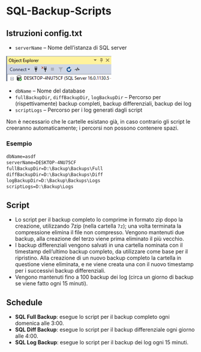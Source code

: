 # SQL-Backup-Scripts

## Istruzioni config.txt

- `serverName` – Nome dell’istanza di SQL server

![serverName](./img/serverName.png)

- `dbName` – Nome del database
- `fullBackupDir`, `diffBackupDir`, `logBackupDir` – Percorso per (rispettivamente) backup completi, backup differenziali, backup dei log
- `scriptLogs` – Percorso per i log generati dagli script

Non è necessario che le cartelle esistano già, in caso contrario gli script le creeranno automaticamente; i percorsi non possono contenere spazi.

### Esempio

```
dbName=asdf
serverName=DESKTOP-4NU75CF
fullBackupDir=D:\Backup\Backups\Full
diffBackupDir=D:\Backup\Backups\Diff
logBackupDir=D:\Backup\Backups\Logs
scriptLogs=D:\Backup\Logs
```

## Script

- Lo script per il backup completo lo comprime in formato zip dopo la creazione, utilizzando 7zip (nella cartella `7z`); una volta terminata la compressione elimina il file non compresso. Vengono mantenuti due backup, alla creazione del terzo viene prima eliminato il più vecchio.
- I backup differenziali vengono salvati in una cartella nominata con il timestamp dell’ultimo backup completo, da utilizzare come base per il ripristino. Alla creazione di un nuovo backup completo la cartella in questione viene eliminata, e ne viene creata una con il nuovo timestamp per i successivi backup differenziali.
- Vengono mantenuti fino a 100 backup dei log (circa un giorno di backup se viene fatto ogni 15 minuti).

## Schedule

- **SQL Full Backup**: esegue lo script per il backup completo ogni domenica alle 3:00.
- **SQL Diff Backup**: esegue lo script per il backup differenziale ogni giorno alle 4:00.
- **SQL Log Backup**: esegue lo script per il backup dei log ogni 15 minuti.
